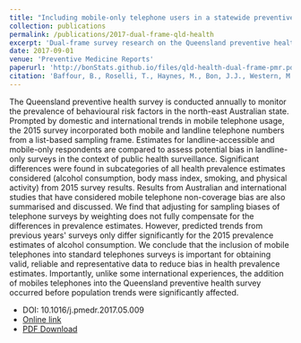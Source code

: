 ```yaml
---
title: "Including mobile-only telephone users in a statewide preventive health survey: Differences in the prevalence of health risk factors and impact on trends"
collection: publications
permalink: /publications/2017-dual-frame-qld-health
excerpt: 'Dual-frame survey research on the Queensland preventive health survey'
date: 2017-09-01
venue: 'Preventive Medicine Reports'
paperurl: 'http://bonStats.github.io/files/qld-health-dual-frame-pmr.pdf'
citation: 'Baffour, B., Roselli, T., Haynes, M., Bon, J.J., Western, M., Clemens, S. Preventive Medicine Reports (2017). Volume 7, September 2017, Pages 91-98. https://doi.org/10.1016/j.pmedr.2017.05.009'
---
```


The Queensland preventive health survey is conducted annually to monitor the prevalence of behavioural risk factors in the north-east Australian state. Prompted by domestic and international trends in mobile telephone usage, the 2015 survey incorporated both mobile and landline telephone numbers from a list-based sampling frame. Estimates for landline-accessible and mobile-only respondents are compared to assess potential bias in landline-only surveys in the context of public health surveillance. Significant differences were found in subcategories of all health prevalence estimates considered (alcohol consumption, body mass index, smoking, and physical activity) from 2015 survey results. Results from Australian and international studies that have considered mobile telephone non-coverage bias are also summarised and discussed. We find that adjusting for sampling biases of telephone surveys by weighting does not fully compensate for the differences in prevalence estimates. However, predicted trends from previous years' surveys only differ significantly for the 2015 prevalence estimates of alcohol consumption. We conclude that the inclusion of mobile telephones into standard telephones surveys is important for obtaining valid, reliable and representative data to reduce bias in health prevalence estimates. Importantly, unlike some international experiences, the addition of mobiles telephones into the Queensland preventive health survey occurred before population trends were significantly affected.

* DOI: 10.1016/j.pmedr.2017.05.009
* [Online link](https://doi.org/10.1016/j.pmedr.2017.05.009)
* [PDF Download](http://bonStats.github.io/files/qld-health-dual-frame-pmr.pdf)
